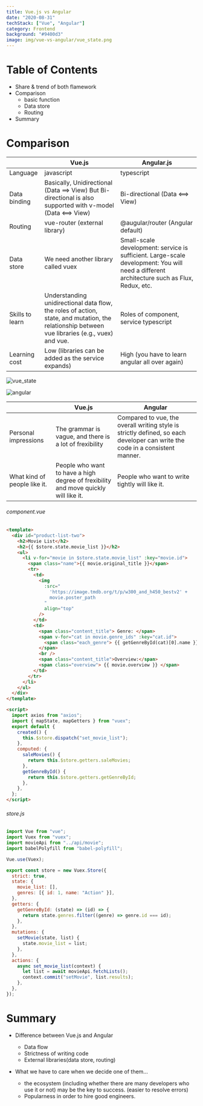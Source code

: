 ```yaml
---
title: Vue.js vs Angular
date: "2020-08-31"
techStack: ["Vue", "Angular"]
category: Frontend
background: "#9400d3"
image: img/vue-vs-angular/vue_state.png
---
```


# Table of Contents

- Share & trend of both flamework
- Comparison
  - basic function
  - Data store
  - Routing
- Summary

# Comparison

|                 | Vue.js                                                                                                                                         | Angular.js                                                                                                                                |
| --------------- | ---------------------------------------------------------------------------------------------------------------------------------------------- | ----------------------------------------------------------------------------------------------------------------------------------------- |
| Language        | javascript                                                                                                                                     | typescript                                                                                                                                |
| Data binding    | Basically, Unidirectional (Data ==> View) But Bi-directional is also supported with v-model (Data <==> View)                                   | Bi-directional (Data <==> View)                                                                                                           |
| Routing         | vue-router (external library)                                                                                                                  | @augular/router (Angular default)                                                                                                         |
| Data store      | We need another library called vuex                                                                                                            | Small-scale development: service is sufficient. Large-scale development: You will need a different architecture such as Flux, Redux, etc. |
| Skills to learn | Understanding unidirectional data flow, the roles of action, state, and mutation, the relationship between vue libraries (e.g., vuex) and vue. | Roles of component, service typescript                                                                                                    |
| Learning cost   | Low (libraries can be added as the service expands)                                                                                            | High (you have to learn angular all over again)                                                                                           |

![vue_state](/img/vue-vs-angular/vue_state.png)

![angular](/img/vue-vs-angular/angular.png)

|                              | Vue.js                                                                              | Angular                                                                                                                      |
| ---------------------------- | ----------------------------------------------------------------------------------- | ---------------------------------------------------------------------------------------------------------------------------- |
| Personal impressions         | The grammar is vague, and there is a lot of frexibility                             | Compared to vue, the overall writing style is strictly defined, so each developer can write the code in a consistent manner. |
| What kind of people like it. | People who want to have a high degree of frexibility and move quickly will like it. | People who want to write tightly will like it.                                                                               |

###### component.vue

```html
<template>
  <div id="product-list-two">
    <h2>Movie List</h2>
    <h2>{{ $store.state.movie_list }}</h2>
    <ul>
      <li v-for="movie in $store.state.movie_list" :key="movie.id">
        <span class="name">{{ movie.original_title }}</span>
        <tr>
          <td>
            <img
              :src="
                'https://image.tmdb.org/t/p/w300_and_h450_bestv2' +
                movie.poster_path
              "
              align="top"
            />
          </td>
          <td>
            <span class="content_title"> Genre: </span>
            <span v-for="cat in movie.genre_ids" :key="cat.id">
              <span class="each_genre"> {{ getGenreById(cat)[0].name }}, </span>
            </span>
            <br />
            <span class="content_title">Overview:</span>
            <span class="overview"> {{ movie.overview }} </span>
          </td>
        </tr>
      </li>
    </ul>
  </div>
</template>

<script>
  import axios from "axios";
  import { mapState, mapGetters } from "vuex";
  export default {
    created() {
      this.$store.dispatch("set_movie_list");
    },
    computed: {
      saleMovies() {
        return this.$store.getters.saleMovies;
      },
      getGenreById() {
        return this.$store.getters.getGenreById;
      },
    },
  };
</script>
```

###### store.js

```javascript
import Vue from "vue";
import Vuex from "vuex";
import movieApi from "../api/movie";
import babelPolyfill from "babel-polyfill";

Vue.use(Vuex);

export const store = new Vuex.Store({
  strict: true,
  state: {
    movie_list: [],
    genres: [{ id: 1, name: "Action" }],
  },
  getters: {
    getGenreById: (state) => (id) => {
      return state.genres.filter((genre) => genre.id === id);
    },
  },
  mutations: {
    setMovie(state, list) {
      state.movie_list = list;
    },
  },
  actions: {
    async set_movie_list(context) {
      let list = await movieApi.fetchLists();
      context.commit("setMovie", list.results);
    },
  },
});
```

# Summary

- Difference between Vue.js and Angular

  - Data flow
  - Strictness of writing code
  - External libraries(data store, routing)

- What we have to care when we decide one of them…
  - the ecosystem (including whether there are many developers who use it or not) may be the key to success. (easier to resolve errors)
  - Popularness in order to hire good engineers.
